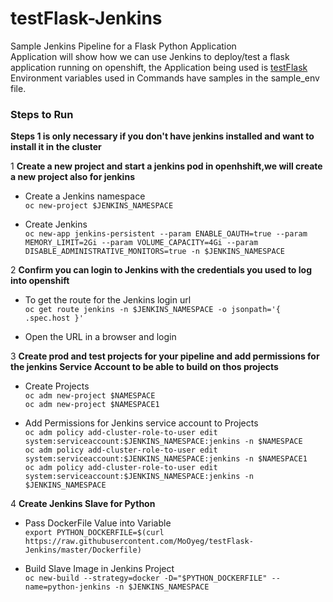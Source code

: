 # testFlask-Jenkins
Sample Jenkins Pipeline for a Flask Python Application<br/>
Application will show how we can use Jenkins to deploy/test a flask application running on openshift, the Application being used is [testFlask](https://github.com/MoOyeg/testFlask.git)<br/>
Environment variables used in Commands have samples in the sample_env file.<br/>


### Steps to Run<br/>
**Steps 1 is only necessary if you don't have jenkins installed and want to install it in the cluster**<br/>

1 **Create a new project and start a jenkins pod in openhshift,we will create a new project also for jenkins**<br/>
- Create a Jenkins namespace<br/>
```oc new-project $JENKINS_NAMESPACE```<br/>
    
- Create Jenkins<br/>
```oc new-app jenkins-persistent --param ENABLE_OAUTH=true --param MEMORY_LIMIT=2Gi --param VOLUME_CAPACITY=4Gi --param DISABLE_ADMINISTRATIVE_MONITORS=true -n $JENKINS_NAMESPACE```<br/>
      
 2 **Confirm you can login to Jenkins with the credentials you used to log into openshift**
 - To get the route for the Jenkins login url<br/>
 ```oc get route jenkins -n $JENKINS_NAMESPACE -o jsonpath='{ .spec.host }'```

 - Open the URL in a browser and login<br/>
 
 3 **Create prod and test projects for your pipeline and add permissions for the jenkins Service Account to be able to build on thos projects**<br/>
 - Create Projects <br/>
 ```oc adm new-project $NAMESPACE```<br/>
 ```oc adm new-project $NAMESPACE1```<br/>
 
 - Add Permissions for Jenkins service account to Projects<br/>
 ```oc adm policy add-cluster-role-to-user edit system:serviceaccount:$JENKINS_NAMESPACE:jenkins -n $NAMESPACE```<br/>
 ```oc adm policy add-cluster-role-to-user edit system:serviceaccount:$JENKINS_NAMESPACE:jenkins -n $NAMESPACE1```<br/>
 ```oc adm policy add-cluster-role-to-user edit system:serviceaccount:$JENKINS_NAMESPACE:jenkins -n $JENKINS_NAMESPACE```<br/>
 
4 **Create Jenkins Slave for Python**<br/>
- Pass DockerFile Value into Variable<br/>
```export PYTHON_DOCKERFILE=$(curl https://raw.githubusercontent.com/MoOyeg/testFlask-Jenkins/master/Dockerfile)```<br/>

- Build Slave Image in Jenkins Project<br/>
```oc new-build --strategy=docker -D="$PYTHON_DOCKERFILE" --name=python-jenkins -n $JENKINS_NAMESPACE```
